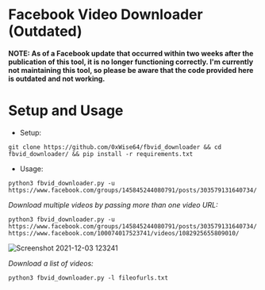 # Facebook Video Downloader (Outdated)

**NOTE: As of a Facebook update that occurred within two weeks after the publication of this tool, it is no longer functioning correctly. I'm currently not maintaining this tool, so please be aware that the code provided here is outdated and not working.**

# Setup and Usage

- Setup:

```
git clone https://github.com/0xWise64/fbvid_downloader && cd fbvid_downloader/ && pip install -r requirements.txt
```

- Usage:

```
python3 fbvid_downloader.py -u https://www.facebook.com/groups/145845244080791/posts/303579131640734/
```

*Download multiple videos by passing more than one video URL:*

```
python3 fbvid_downloader.py -u https://www.facebook.com/groups/145845244080791/posts/303579131640734/ https://www.facebook.com/100074017523741/videos/1082925655809010/
```

![Screenshot 2021-12-03 123241](https://user-images.githubusercontent.com/54465159/144588134-57dcab7d-58e3-4360-b53d-c19d9d60c406.png)

*Download a list of videos:*

```
python3 fbvid_downloader.py -l fileofurls.txt
```
